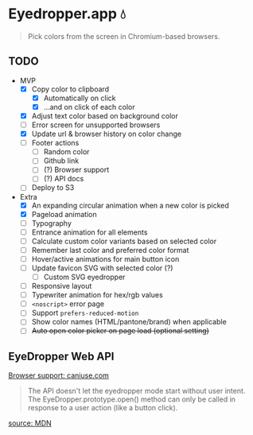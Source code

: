 # Eyedropper.app 💧

> Pick colors from the screen in Chromium-based browsers.

## TODO

- MVP
  - [x] Copy color to clipboard
    - [x] Automatically on click
    - [x] ...and on click of each color
  - [x] Adjust text color based on background color
  - [ ] Error screen for unsupported browsers
  - [x] Update url & browser history on color change
  - [ ] Footer actions
    - [ ] Random color
    - [ ] Github link
    - [ ] (?) Browser support
    - [ ] (?) API docs
  - [ ] Deploy to S3
- Extra
  - [x] An expanding circular animation when a new color is picked
  - [x] Pageload animation
  - [ ] Typography
  - [ ] Entrance animation for all elements
  - [ ] Calculate custom color variants based on selected color
  - [ ] Remember last color and preferred color format
  - [ ] Hover/active animations for main button icon
  - [ ] Update favicon SVG with selected color (?)
    - [ ] Custom SVG eyedropper
  - [ ] Responsive layout
  - [ ] Typewriter animation for hex/rgb values
  - [ ] `<noscript>` error page
  - [ ] Support `prefers-reduced-motion`
  - [ ] Show color names (HTML/pantone/brand) when applicable
  - [ ] ~~Auto open color picker on page load (optional setting)~~

## EyeDropper Web API

[Browser support: caniuse.com](https://caniuse.com/mdn-api_eyedropper)

> The API doesn't let the eyedropper mode start without user intent. The EyeDropper.prototype.open() method can only be called in response to a user action (like a button click).

[source: MDN](https://developer.mozilla.org/en-US/docs/Web/API/EyeDropper_API#security_and_privacy_measures)
